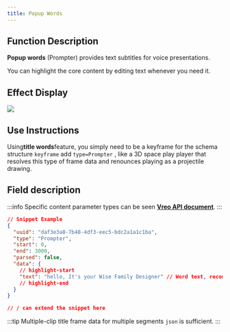 ```yaml
---
title: Popup Words
---
```


## Function Description

**Popup words** (Prompter) provides text subtitles for voice presentations.

You can highlight the core content by editing text whenever you need it.

## Effect Display

<img src="//vrlab-public.ljcdn.com/common/file/web/8b7cb0fc-285a-4e04-90e1-73a19ec7fc6a.png"/>

## Use Instructions

Using**title words**feature, you simply need to be a keyframe for the schema structure `keyframe` add `type=Prompter` , like a 3D space play player that resolves this type of frame data and renounces playing as a projectile drawing.

## Field description

:::info
Specific content parameter types can be seen [**Vreo API document**](https://realsee-developer.github.io/vreo/modules/Player.html#PrompterData).
:::

```json title="弹幕提词类型数据样例"
// Snippet Example
{
  "uuid": "daf3e3a8-7b48-4df3-eec5-bdc2a1a1c1ba",
  "type": "Prompter",
  "start": 0,
  "end": 3000,
  "parsed": false,
  "data": {
    // highlight-start
    "text": "hello, It's your Wise Family Designer" // Word text, recommends length of up to 32 (kanji).
    // highlight-end
  }
}

// / can extend the snippet here
```

:::tip
Multiple-clip title frame data for multiple segments `json` is sufficient.
:::

